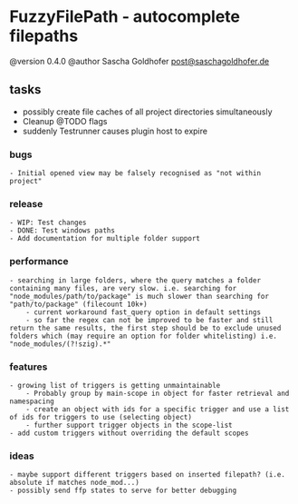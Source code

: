 # FuzzyFilePath - autocomplete filepaths

@version 0.4.0
@author Sascha Goldhofer <post@saschagoldhofer.de>

## tasks

- possibly create file caches of all project directories simultaneously
- Cleanup @TODO flags
- suddenly Testrunner causes plugin host to expire

### bugs

    - Initial opened view may be falsely recognised as "not within project"

### release

    - WIP: Test changes
    - DONE: Test windows paths
    - Add documentation for multiple folder support

### performance

    - searching in large folders, where the query matches a folder containing many files, are very slow. i.e. searching for "node_modules/path/to/package" is much slower than searching for "path/to/package" (filecount 10k+)
        - current workaround fast_query option in default settings
        - so far the regex can not be improved to be faster and still return the same results, the first step should be to exclude unused folders which (may require an option for folder whitelisting) i.e. "node_modules/(?!szig).*"

### features

    - growing list of triggers is getting unmaintainable
        - Probably group by main-scope in object for faster retrieval and namespacing
        - create an object with ids for a specific trigger and use a list of ids for triggers to use (selecting object)
        - further support trigger objects in the scope-list
    - add custom triggers without overriding the default scopes

### ideas

    - maybe support different triggers based on inserted filepath? (i.e. absolute if matches node_mod...)
    - possibly send ffp states to serve for better debugging
